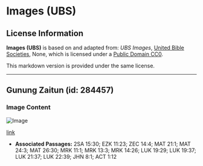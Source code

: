 # Images (UBS)

## License Information

**Images (UBS)** is based on and adapted from: _UBS Images_, [United Bible Societies](https://unitedbiblesocieties.org/), None, which is licensed under a [Public Domain CC0](https://creativecommons.org/public-domain/cc0/).

This markdown version is provided under the same license.



--------------------------------

## Gunung Zaitun (id: 284457)

### Image Content

![Image](https://cdn.aquifer.bible/aquifer-content/resources/Media/WEB-0538_mount_of_olives.jpg)

[link](https://cdn.aquifer.bible/aquifer-content/resources/Media/WEB-0538_mount_of_olives.jpg)

* **Associated Passages:** 2SA 15:30; EZK 11:23; ZEC 14:4; MAT 21:1; MAT 24:3; MAT 26:30; MRK 11:1; MRK 13:3; MRK 14:26; LUK 19:29; LUK 19:37; LUK 21:37; LUK 22:39; JHN 8:1; ACT 1:12

